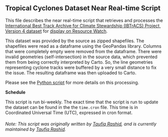 ## Tropical Cyclones Dataset Near Real-time Script
This file describes the near real-time script that retrieves and processes the [International Best Track Archive for Climate Stewardship (IBTrACS) Project, Version 4 dataset](https://www.ncdc.noaa.gov/ibtracs/) for [display on Resource Watch](https://resourcewatch.org/data/explore/dis015a-Hurricane-Tracks).

This dataset was provided by the source as zipped shapefiles. The shapefiles were read as a dataframe using the GeoPandas library. Columns that were completely empty were removed from the dataframe. There were invalid geometries (self-intersection) in the source data, which prevented them from being correctly interpreted by Carto. So, the line geometries representing cyclone tracks were buffered by a very small distance to fix the issue. The resulting dataframe was then uploaded to Carto.

Please see the [Python script](https://github.com/resource-watch/nrt-scripts/blob/master/dis_015a_tropical_cyclones/contents/src/__init__.py) for more details on this processing.

**Schedule**

This script is run bi-weekly. The exact time that the script is run to update the dataset can be found in the the `time.cron` file. This time is in Coordinated Universal Time (UTC), expressed in cron format.

###### Note: This script was originally written by [Taufiq Rashid](https://www.wri.org/profile/taufiq-rashid), and is currently maintained by [Taufiq Rashid](https://www.wri.org/profile/taufiq-rashid).
